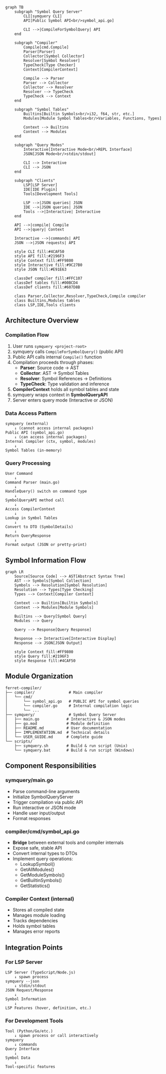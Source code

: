 ```mermaid
graph TB
    subgraph "Symbol Query Server"
        CLI[symquery CLI]
        API[Public Symbol API<br/>symbol_api.go]
        
        CLI -->|CompileForSymbolQuery| API
    end
    
    subgraph "Compiler"
        Compile[cmd.Compile]
        Parser[Parser]
        Collector[Symbol Collector]
        Resolver[Symbol Resolver]
        TypeCheck[Type Checker]
        Context[CompilerContext]
        
        Compile --> Parser
        Parser --> Collector
        Collector --> Resolver
        Resolver --> TypeCheck
        TypeCheck --> Context
    end
    
    subgraph "Symbol Tables"
        Builtins[Builtin Symbols<br/>i32, f64, str, etc.]
        Modules[Module Symbol Tables<br/>Variables, Functions, Types]
        
        Context --> Builtins
        Context --> Modules
    end
    
    subgraph "Query Modes"
        Interactive[Interactive Mode<br/>REPL Interface]
        JSON[JSON Mode<br/>stdin/stdout]
        
        CLI --> Interactive
        CLI --> JSON
    end
    
    subgraph "Clients"
        LSP[LSP Server]
        IDE[IDE Plugin]
        Tools[Development Tools]
        
        LSP -->|JSON queries| JSON
        IDE -->|JSON queries| JSON
        Tools -->|Interactive| Interactive
    end
    
    API -->|compile| Compile
    API -->|query| Context
    
    Interactive -->|commands| API
    JSON -->|JSON requests| API
    
    style CLI fill:#4CAF50
    style API fill:#2196F3
    style Context fill:#FF9800
    style Interactive fill:#9C27B0
    style JSON fill:#E91E63
    
    classDef compiler fill:#FFC107
    classDef tables fill:#00BCD4
    classDef clients fill:#607D8B
    
    class Parser,Collector,Resolver,TypeCheck,Compile compiler
    class Builtins,Modules tables
    class LSP,IDE,Tools clients
```

## Architecture Overview

### Compilation Flow
1. User runs `symquery <project-root>`
2. symquery calls `CompileForSymbolQuery()` (public API)
3. Public API calls internal `Compile()` function
4. Compilation proceeds through phases:
   - **Parser**: Source code → AST
   - **Collector**: AST → Symbol Tables
   - **Resolver**: Symbol References → Definitions
   - **TypeCheck**: Type validation and inference
5. **CompilerContext** holds all symbol tables and state
6. symquery wraps context in **SymbolQueryAPI**
7. Server enters query mode (Interactive or JSON)

### Data Access Pattern
```
symquery (external) 
    ↓ (cannot access internal packages)
Public API (symbol_api.go)
    ↓ (can access internal packages)
Internal Compiler (ctx, symbol, modules)
    ↓
Symbol Tables (in-memory)
```

### Query Processing
```
User Command
    ↓
Command Parser (main.go)
    ↓
HandleQuery() switch on command type
    ↓
SymbolQueryAPI method call
    ↓
Access CompilerContext
    ↓
Lookup in Symbol Tables
    ↓
Convert to DTO (SymbolDetails)
    ↓
Return QueryResponse
    ↓
Format output (JSON or pretty-print)
```

## Symbol Information Flow

```mermaid
graph LR
    Source[Source Code] --> AST[Abstract Syntax Tree]
    AST --> Symbols[Symbol Collection]
    Symbols --> Resolution[Symbol Resolution]
    Resolution --> Types[Type Checking]
    Types --> Context[Compiler Context]
    
    Context --> Builtins[Builtin Symbols]
    Context --> Modules[Module Symbols]
    
    Builtins --> Query[Symbol Query]
    Modules --> Query
    
    Query --> Response[Query Response]
    
    Response --> Interactive[Interactive Display]
    Response --> JSON[JSON Output]
    
    style Context fill:#FF9800
    style Query fill:#2196F3
    style Response fill:#4CAF50
```

## Module Organization

```
ferret-compiler/
├── compiler/               # Main compiler
│   └── cmd/
│       └── symbol_api.go   # PUBLIC API for symbol queries
│       └── compiler.go     # Internal compilation logic
│       └── ...
├── symquery/               # Symbol Query Server
│   ├── main.go            # Interactive & JSON modes
│   ├── go.mod             # Module definition
│   ├── README.md          # User documentation
│   ├── IMPLEMENTATION.md  # Technical details
│   └── USER_GUIDE.md      # Complete guide
└── scripts/
    ├── symquery.sh        # Build & run script (Unix)
    └── symquery.bat       # Build & run script (Windows)
```

## Component Responsibilities

### symquery/main.go
- Parse command-line arguments
- Initialize SymbolQueryServer
- Trigger compilation via public API
- Run interactive or JSON mode
- Handle user input/output
- Format responses

### compiler/cmd/symbol_api.go
- **Bridge** between external tools and compiler internals
- Expose safe, stable API
- Convert internal types to DTOs
- Implement query operations:
  - LookupSymbol()
  - GetAllModules()
  - GetModuleSymbols()
  - GetBuiltinSymbols()
  - GetStatistics()

### Compiler Context (internal)
- Stores all compiled state
- Manages module loading
- Tracks dependencies
- Holds symbol tables
- Manages error reports

## Integration Points

### For LSP Server
```
LSP Server (TypeScript/Node.js)
    ↓ spawn process
symquery --json
    ↓ stdin/stdout
JSON Request/Response
    ↓
Symbol Information
    ↓
LSP Features (hover, definition, etc.)
```

### For Development Tools
```
Tool (Python/Go/etc.)
    ↓ spawn process or call interactively
symquery
    ↓ commands
Query Interface
    ↓
Symbol Data
    ↓
Tool-specific features
```
